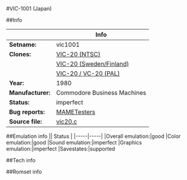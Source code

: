 #VIC-1001 (Japan)

##Info

||Info|
|-----|-----|
|**Setname:**|vic1001
|**Clones:**|[VIC-20 (NTSC)](vic20.md)
||[VIC-20 (Sweden/Finland)](vic20_se.md)
||[VIC-20 / VC-20 (PAL)](vic20p.md)
|**Year:**|1980
|**Manufacturer:**|Commodore Business Machines
|**Status:**|imperfect
|**Bug reports:**|[MAMETesters](http://mametesters.org/view_all_set.php?type=1&temporary=y&search=vic20.c)
|**Source file:**|[vic20.c](https://github.com/mamedev/mame/blob/master/src/mess/drivers/vic20.c)

##Emulation info
|| Status |
|-----|-----|
|Overall emulation:|good
|Color emulation:|good
|Sound emulation:|imperfect
|Graphics emulation:|imperfect
|Savestates:|supported

##Tech info

##Romset info

<!--- START OF EDITED COMMENT DO NOT TOUCH TEXT ABOVE-->
